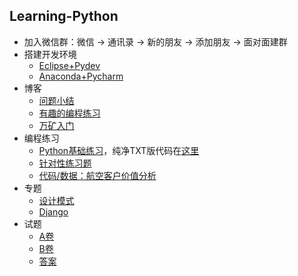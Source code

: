 ## Learning-Python
- 加入微信群：微信 -> 通讯录 -> 新的朋友 -> 添加朋友 -> 面对面建群
- 搭建开发环境
	- [Eclipse+Pydev](https://github.com/wu-wenxiang/Training-Python-Public/blob/master/doc/Python-Dev-Env.md)
	- [Anaconda+Pycharm](https://github.com/wu-wenxiang/Training-Python-Public/blob/master/doc/Python-Pycharm-Anaconda.md)
- 博客
	- [问题小结](http://blog.wuwenxiang.net/Python-Questions)
	- [有趣的编程练习](http://blog.wuwenxiang.net/Python-Interesting-Programming)
	- [万矿入门](http://blog.wuwenxiang.net/WindQuant)
- 编程练习
	- [Python基础练习](https://github.com/wu-wenxiang/Training-Python-Public/blob/master/doc/python-exec-public.py)，纯净TXT版代码在[这里](https://raw.githubusercontent.com/wu-wenxiang/Training-Python-Public/master/doc/python-exec-public.py)
	- [针对性练习题](https://github.com/wu-wenxiang/Training-Python-Public/blob/master/doc/python-exec.py)
	- [代码/数据：航空客户价值分析](https://share.weiyun.com/55vfSMw)
- 专题
	- [设计模式](http://blog.wuwenxiang.net/Design-Pattern)
	- [Django](https://github.com/wu-wenxiang/Training-Django-Public)
- 试题
	- [A卷](https://github.com/wu-wenxiang/Training-Python/blob/master/Case/DongFangRuiTong/Python-25-A.docx)
	- [B卷](https://github.com/wu-wenxiang/Training-Python/blob/master/Case/DongFangRuiTong/Python-25-B.docx)
	- [答案](https://github.com/wu-wenxiang/Training-Python/blob/master/Case/DongFangRuiTong/Python%E8%AF%95%E9%A2%98%E7%AD%94%E6%A1%88.txt)
